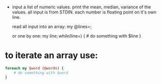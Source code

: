 - input a list of numeric values.
	print the mean, median, variance of the values.
	all input is from STDIN.
	each number is floating point on it's own line.

	read all input into an array:
	my @lines=<STDIN>;

	or one by one:
	my $line;
	while($line=<STDIN>) {
		# do something with $line
	}

# to iterate an array use:

```perl
foreach my $word (@words) {
	# do something with $word
}
```
